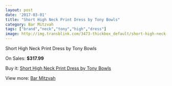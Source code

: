 ```yaml
---
layout: post
date: '2017-03-01'
title: "Short High Neck Print Dress by Tony Bowls"
category: Bar Mitzvah
tags: ["brand","neck","tony","high","dress"]
image: http://img.transblink.com/3473-thickbox_default/short-high-neck-print-dress-by-tony-bowls.jpg
---
```

Short High Neck Print Dress by Tony Bowls

On Sales: **$317.99**
<a href="https://www.transblink.com/en/bar-mitzvah/1100-short-high-neck-print-dress-by-tony-bowls.html"><amp-img layout="responsive" width="600" height="600" src="//img.transblink.com/3473-thickbox_default/short-high-neck-print-dress-by-tony-bowls.jpg" alt="Short High Neck Print Dress by Tony Bowls 0" /></a>
<a href="https://www.transblink.com/en/bar-mitzvah/1100-short-high-neck-print-dress-by-tony-bowls.html"><amp-img layout="responsive" width="600" height="600" src="//img.transblink.com/3474-thickbox_default/short-high-neck-print-dress-by-tony-bowls.jpg" alt="Short High Neck Print Dress by Tony Bowls 1" /></a>

Buy it: [Short High Neck Print Dress by Tony Bowls](https://www.transblink.com/en/bar-mitzvah/1100-short-high-neck-print-dress-by-tony-bowls.html "Short High Neck Print Dress by Tony Bowls")

View more: [Bar Mitzvah](https://www.transblink.com/en/2-bar-mitzvah "Bar Mitzvah")